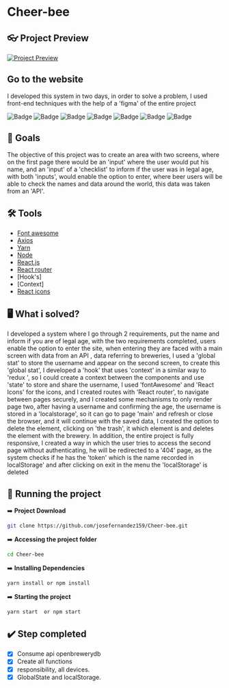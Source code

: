# Cheer-bee

## :eyeglasses: Project Preview




[![Project Preview](https://uploaddeimagens.com.br/images/003/821/752/full/cheer_bee.png?1649659645)](https://cheer-bee.vercel.app/)

## Go to the website

  I developed this system in two days, in order to solve a problem, I used front-end techniques with the help of a 'figma' of the entire project


![Badge](https://img.shields.io/badge/Font%20Awesome-4.7.0-blue?style=for-the-badge&logo=appveyor)
![Badge](https://img.shields.io/badge/Axios-0.18.0-%23072000?style=for-the-badge&logo=appveyor)
![Badge](https://img.shields.io/badge/react--router-4.2.0-%23072000?style=for-the-badge&logo=appveyor)
![Badge](https://img.shields.io/badge/react-16.4.0-%23000000?style=for-the-badge&logo=appveyor)
![Badge](https://img.shields.io/badge/Typescript-4.6.3-black?style=for-the-badge&logo=appveyor)
![Badge](https://img.shields.io/badge/Jest-27.5.1-black?style=for-the-badge&logo=appveyor)
![Badge](https://img.shields.io/badge/Jest-27.5.1-black?style=for-the-badge&logo=appveyor)

## :dart: Goals

The objective of this project was to create an area with two screens, where on the first page there would be an 'input' where the user would put his name, and an 'input' of a 'checklist' to inform if the user was in legal age, with both 'inputs', would enable the option to enter, where beer users will be able to check the names and data around the world, this data was taken from an 'API'.


## :hammer_and_wrench: Tools


-   [Font awesome](https://fontawesome.com/)
-   [Axios](https://axios-http.com/)
-   [Yarn](https://yarnpkg.com/)
-   [Node](https://nodejs.org/en/)
-   [React.js](https://pt-br.reactjs.org/)
-   [React router](https://reactrouter.com/)
-   [Hook's]
-   [Context]
-   [React icons](https://react-icons.github.io/react-icons/)

## :desktop_computer: What i solved?

  I developed a system where I go through 2 requirements, put the name and inform if you are of legal age, with the two requirements completed, users enable the option to enter the site, when entering they are faced with a main screen with data from an API , data referring to breweries, I used a 'global stat' to store the username and appear on the second screen, to create this 'global stat', I developed a 'hook' that uses 'context' in a similar way to 'redux ', so I could create a context between the components and use 'state' to store and share the username, I used 'fontAwesome' and 'React Icons' for the icons, and I created routes with 'React router', to navigate between pages securely, and I created some mechanisms to only render page two, after having a username and confirming the age, the username is stored in a 'localstorage', so it can go to page 'main' and refresh or close the browser, and it will continue with the saved data, I created the option to delete the element, clicking on 'the trash', it which element is and deletes the element with the brewery. In addition, the entire project is fully responsive, I created a way in which the user tries to access the second page without authenticating, he will be redirected to a '404' page, as the system checks if he has the 'token' which is the name recorded in localStorage' and after clicking on exit in the menu the 'localStorage' is deleted



## :rocket: Running the project

➡️ **Project Download**
```bash
git clone https://github.com/josefernandez159/Cheer-bee.git
```
➡️ **Accessing the project folder**
```bash
cd Cheer-bee
```

➡️ **Installing Dependencies**
```bash
yarn install or npm install
```
➡️ **Starting the project**
```bash
yarn start  or npm start
```

## :heavy_check_mark: Step completed 

-   [x] Consume api openbrewerydb
-   [x] Create all functions
-   [x] responsibility, all devices.
-   [x] GlobalState and localStorage.
